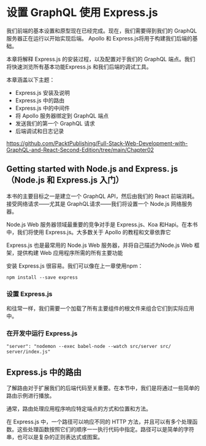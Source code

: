 # 设置 GraphQL 使用 Express.js

我们前端的基本设置和原型现在已经完成。现在，我们需要得到我们的 GraphQL 服务器正在运行以开始实现后端。 Apollo 和 Express.js将用于构建我们后端的基础。

本章将解释 Express.js 的安装过程，以及配置对于我们的 GraphQL 端点。我们将快速浏览所有基本功能Express.js 和我们后端的调试工具。

本章涵盖以下主题：
* Express.js 安装及说明
* Express.js 中的路由
* Express.js 中的中间件
* 将 Apollo 服务器绑定到 GraphQL 端点
* 发送我们的第一个 GraphQL 请求
* 后端调试和日志记录


https://github.com/PacktPublishing/Full-Stack-Web-Development-with-GraphQL-and-React-Second-Edition/tree/main/Chapter02

## Getting started with Node.js and Express. js（Node.js 和 Express.js 入门）

本书的主要目标之一是建立一个 GraphQL API，然后由我们的 React 前端消耗。接受网络请求——尤其是 GraphQL请求——我们将设置一个 Node.js 网络服务器。

Node.js Web 服务器领域最重要的竞争对手是 Express.js、Koa 和Hapi。在本书中，我们将使用 Express.js。大多数关于 Apollo 的教程和文章依靠它

Express.js 也是最常用的 Node.js Web 服务器，并将自己描述为Node.js Web 框架，提供构建 Web 应用程序所需的所有主要功能

安装 Express.js 很容易。我们可以像在上一章使用npm：

```
npm install --save express
```

### 设置 Express.js
和往常一样，我们需要一个加载了所有主要组件的根文件来组合它们到实际应用中。

### 在开发中运行 Express.js

```
"server": "nodemon --exec babel-node --watch src/server src/
server/index.js"
```

##  Express.js 中的路由

了解路由对于扩展我们的后端代码至关重要。在本节中，我们是将通过一些简单的路由示例进行播放。

通常，路由处理应用程序响应特定端点的方式和位置和方法。

在 Express.js 中，一个路径可以响应不同的 HTTP 方法，并且可以有多个处理函数。这些处理函数按照它们的顺序一一执行代码中指定。路径可以是简单的字符串，也可以是复杂的正则表达式或图案。

